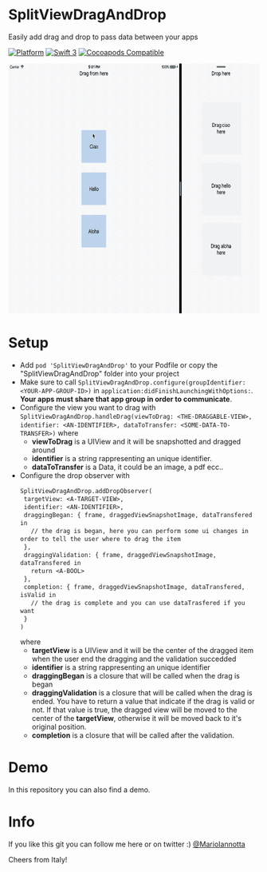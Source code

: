 # SplitViewDragAndDrop
Easily add drag and drop to pass data between your apps

[![Platform](http://img.shields.io/badge/platform-ios-red.svg?style=flat
)](https://developer.apple.com/iphone/index.action)
[![Swift 3](https://img.shields.io/badge/Swift-3-orange.svg?style=flat)](https://developer.apple.com/swift/) 
[![Cocoapods Compatible](https://img.shields.io/cocoapods/v/SplitViewDragAndDrop.svg)](https://img.shields.io/cocoapods/v/SplitViewDragAndDrop.svg)

<img src="demo.gif" height="500"/>

# Setup
- Add ```pod 'SplitViewDragAndDrop'``` to your Podfile or copy the "SplitViewDragAndDrop" folder into your project
- Make sure to call 
```SplitViewDragAndDrop.configure(groupIdentifier: <YOUR-APP-GROUP-ID>)``` in ```application:didFinishLaunchingWithOptions:```. **Your apps must share that app group in order to communicate**.
- Configure the view you want to drag with ```SplitViewDragAndDrop.handleDrag(viewToDrag: <THE-DRAGGABLE-VIEW>, identifier: <AN-IDENTIFIER>, dataToTransfer: <SOME-DATA-TO-TRANSFER>)``` 
  where 
  - **viewToDrag** is a UIView and it will be snapshotted and dragged around
  - **identifier** is a string rappresenting an unique identifier.
  - **dataToTransfer** is a Data, it could be an image, a pdf ecc..
 - Configure the drop observer with  
   ```
   SplitViewDragAndDrop.addDropObserver(
    targetView: <A-TARGET-VIEW>,
    identifier: <AN-IDENTIFIER>,
    draggingBegan: { frame, draggedViewSnapshotImage, dataTransfered in
      // the drag is began, here you can perform some ui changes in order to tell the user where to drag the item
    },
    draggingValidation: { frame, draggedViewSnapshotImage, dataTransfered in            
      return <A-BOOL>
    },
    completion: { frame, draggedViewSnapshotImage, dataTransfered, isValid in
      // the drag is complete and you can use dataTrasfered if you want
    }
   )
   ```
    where 
    - **targetView** is a UIView and it will be the center of the dragged item when the user end the dragging and the validation succedded
    - **identifier** is a string rappresenting an unique identifier
    - **draggingBegan** is a closure that will be called when the drag is began
    - **draggingValidation** is a closure that will be called when the drag is ended. You have to return a value that indicate if the drag is valid or not. If that value is true, the dragged view will be moved to the center of the **targetView**, otherwise it will be moved back to it's original position.
    - **completion** is a closure that will be called after the validation.
     
# Demo
In this repository you can also find a demo.

# Info
If you like this git you can follow me here or on twitter :) [@MarioIannotta](http://www.twitter.com/marioiannotta)

Cheers from Italy!
